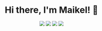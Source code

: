 <h1 align="center">
  Hi there, I'm Maikel! 👋
</h1>

<p align="center">
  <a href="https://twitter.com/ImNetail"><img src="https://img.shields.io/badge/twitter-%231DA1F2.svg?&style=for-the-badge&logo=twitter&logoColor=white" /></a>
<!--   <a href="https://netail.github.io/"><img src ="https://img.shields.io/badge/Portfolio-03b1fc?&style=for-the-badge&logo=&logoColor=white%22"></a> -->
  <a href="https://www.linkedin.com/in/maikel-van-dort-849b57192/"><img src="https://img.shields.io/badge/linkedin-%230077B5.svg?&style=for-the-badge&logo=linkedin&logoColor=white" /></a>
  <a href="https://open.spotify.com/user/1119936068"><img src="https://img.shields.io/badge/Spotify-1DB954?&style=for-the-badge&logo=spotify&logoColor=white" /></a>
  <a href="mailto:maikel.van.dort@gmail.com"><img src="https://img.shields.io/badge/Mail-0073C7?&style=for-the-badge&logo=Gmail&logoColor=white" /></a>
</p>
